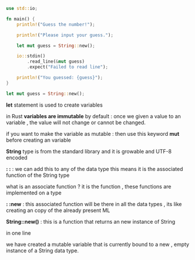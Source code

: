 ```rust
use std::io;

fn main() {
    println!("Guess the number!");

    println!("Please input your guess.");

    let mut guess = String::new();

    io::stdin()
        .read_line(&mut guess)
        .expect("Failed to read line");

    println!("You guessed: {guess}");
}
```

```rust
let mut guess = String::new();
```

**let** statement is used to create variables

in Rust **variables are immutable** by default : once we given a value to an variable , the value will not change or cannot be changed.

if you want to make the variable as mutable : then use this keyword **mut** before creating an variable

**String** type is from the standard library and it is growable and UTF-8 encoded

**: :** : we can add this to any of the data type
this means it is the associated function of the String type

what is an associate function ?
it is the function , these functions are implemented on a type

**: :new** : this associated function will be there in all the data types , its like creating an copy of the already present ML

**String::new()** : this is a function that returns an new instance of String

in one line

we have created a mutable variable that is currently bound to a new , empty instance of a String data type.

